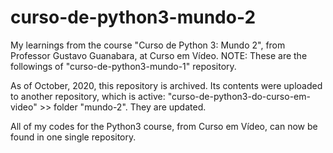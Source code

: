 # curso-de-python3-mundo-2
My learnings from the course "Curso de Python 3: Mundo 2", from Professor Gustavo Guanabara, at Curso em Vídeo.
NOTE: These are the followings of "curso-de-python3-mundo-1" repository.

As of October, 2020, this repository is archived. Its contents were uploaded to another repository, which
is active: "curso-de-python3-do-curso-em-video" >> folder "mundo-2". They are updated.

All of my codes for the Python3 course, from Curso em Vídeo, can now be found in one single repository.
